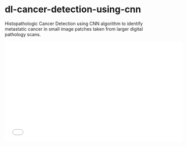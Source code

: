 # dl-cancer-detection-using-cnn
Histopathologic Cancer Detection using CNN algorithm to identify metastatic cancer in small image patches taken from larger digital pathology scans.


<iframe width="560" height="315"
src="[https://www.youtube.com/embed/MUQfKFzIOeU](https://youtu.be/JqP8_rVH8lw)" 
frameborder="0" 
allow="accelerometer; autoplay; encrypted-media; gyroscope; picture-in-picture" 
allowfullscreen></iframe>
